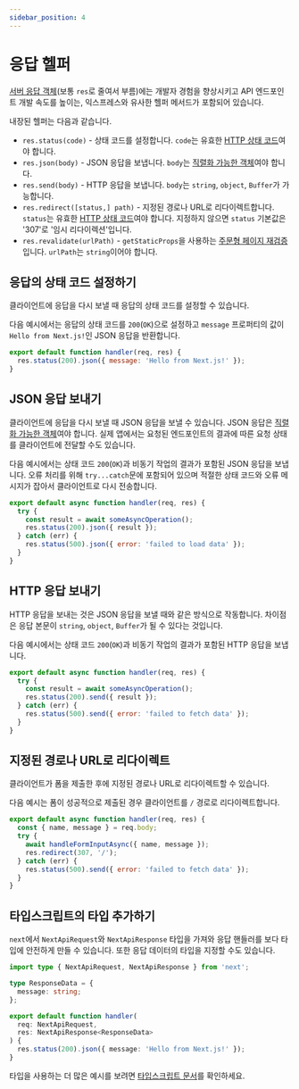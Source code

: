 ```yaml
---
sidebar_position: 4
---
```


# 응답 헬퍼

[서버 응답 객체](https://nodejs.org/api/http.html#http_class_http_serverresponse)(보통 `res`로 줄여서 부름)에는 개발자 경험을 향상시키고 API 엔드포인트 개발 속도를 높이는, 익스프레스와 유사한 헬퍼 메서드가 포함되어 있습니다.

내장된 헬퍼는 다음과 같습니다.

- `res.status(code)` - 상태 코드를 설정합니다. `code`는 유효한 [HTTP 상태 코드](https://en.wikipedia.org/wiki/List_of_HTTP_status_codes)여야 합니다.
- `res.json(body)` - JSON 응답을 보냅니다. `body`는 [직렬화 가능한 객체](https://developer.mozilla.org/en-US/docs/Glossary/Serialization)여야 합니다.
- `res.send(body)` - HTTP 응답을 보냅니다. `body`는 `string`, `object`, `Buffer`가 가능합니다.
- `res.redirect([status,] path)` - 지정된 경로나 URL로 리다이렉트합니다. `status`는 유효한 [HTTP 상태 코드](https://en.wikipedia.org/wiki/List_of_HTTP_status_codes)여야 합니다. 지정하지 않으면 `status` 기본값은 '307'로 '임시 리다이렉션'입니다.
- `res.revalidate(urlPath)` - `getStaticProps`을 사용하는 [주문형 페이지 재검증](../기본-기능/데이터-가져오기/점진적인-정적-재생성.md#주문형-재검증)입니다. `urlPath`는 `string`이어야 합니다.

## 응답의 상태 코드 설정하기

클라이언트에 응답을 다시 보낼 때 응답의 상태 코드를 설정할 수 있습니다.

다음 예시에서는 응답의 상태 코드를 `200`(`OK`)으로 설정하고 `message` 프로퍼티의 값이 `Hello from Next.js!`인 JSON 응답을 반환합니다.

```js
export default function handler(req, res) {
  res.status(200).json({ message: 'Hello from Next.js!' });
}
```

## JSON 응답 보내기

클라이언트에 응답을 다시 보낼 때 JSON 응답을 보낼 수 있습니다. JSON 응답은 [직렬화 가능한 객체](https://developer.mozilla.org/en-US/docs/Glossary/Serialization)여야 합니다. 실제 앱에서는 요청된 엔드포인트의 결과에 따른 요청 상태를 클라이언트에 전달할 수도 있습니다.

다음 예시에서는 상태 코드 `200`(`OK`)과 비동기 작업의 결과가 포함된 JSON 응답을 보냅니다. 오류 처리를 위해 `try...catch`문에 포함되어 있으며 적절한 상태 코드와 오류 메시지가 잡아서 클라이언트로 다시 전송합니다.

```js
export default async function handler(req, res) {
  try {
    const result = await someAsyncOperation();
    res.status(200).json({ result });
  } catch (err) {
    res.status(500).json({ error: 'failed to load data' });
  }
}
```

## HTTP 응답 보내기

HTTP 응답을 보내는 것은 JSON 응답을 보낼 때와 같은 방식으로 작동합니다. 차이점은 응답 본문이 `string`, `object`, `Buffer`가 될 수 있다는 것입니다.

다음 예시에서는 상태 코드 `200`(`OK`)과 비동기 작업의 결과가 포함된 HTTP 응답을 보냅니다.

```js
export default async function handler(req, res) {
  try {
    const result = await someAsyncOperation();
    res.status(200).send({ result });
  } catch (err) {
    res.status(500).send({ error: 'failed to fetch data' });
  }
}
```

## 지정된 경로나 URL로 리다이렉트

클라이언트가 폼을 제출한 후에 지정된 경로나 URL로 리다이렉트할 수 있습니다.

다음 예시는 폼이 성공적으로 제출된 경우 클라이언트를 `/` 경로로 리다이렉트합니다.

```js
export default async function handler(req, res) {
  const { name, message } = req.body;
  try {
    await handleFormInputAsync({ name, message });
    res.redirect(307, '/');
  } catch (err) {
    res.status(500).send({ error: 'failed to fetch data' });
  }
}
```

## 타입스크립트의 타입 추가하기

`next`에서 `NextApiRequest`와 `NextApiResponse` 타입을 가져와 응답 핸들러를 보다 타입에 안전하게 만들 수 있습니다. 또한 응답 데이터의 타입을 지정할 수도 있습니다.

```ts
import type { NextApiRequest, NextApiResponse } from 'next';

type ResponseData = {
  message: string;
};

export default function handler(
  req: NextApiRequest,
  res: NextApiResponse<ResponseData>
) {
  res.status(200).json({ message: 'Hello from Next.js!' });
}
```

타입을 사용하는 더 많은 예시를 보려면 [타입스크립트 문서](https://nextjs.org/docs/basic-features/typescript#api-routes)를 확인하세요.
